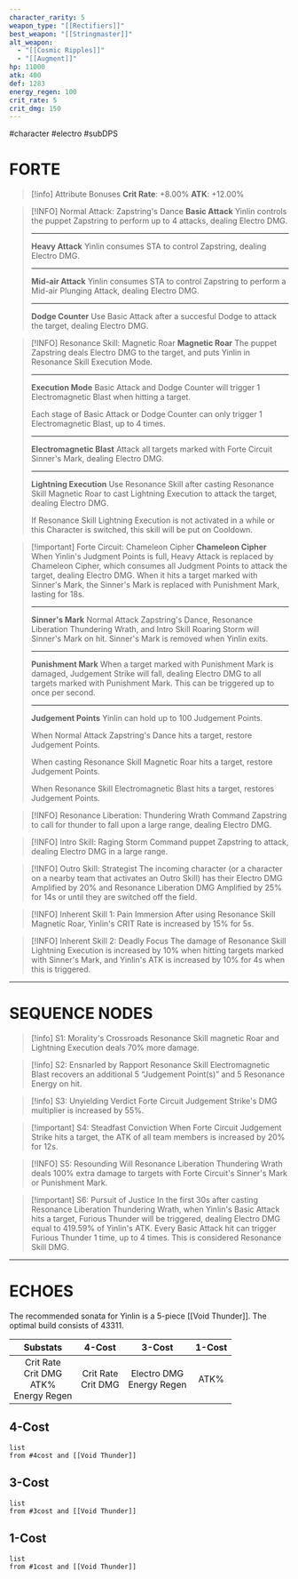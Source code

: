 ```yaml
---
character_rarity: 5
weapon_type: "[[Rectifiers]]"
best_weapon: "[[Stringmaster]]"
alt_weapon:
  - "[[Cosmic Ripples]]"
  - "[[Augment]]"
hp: 11000
atk: 400
def: 1283
energy_regen: 100
crit_rate: 5
crit_dmg: 150
---
```

#character #electro #subDPS 
# FORTE
> [!info] Attribute Bonuses
> **Crit Rate**: +8.00%
> **ATK**: +12.00%

> [!INFO] Normal Attack: Zapstring's Dance
> **Basic Attack**
> Yinlin controls the puppet Zapstring to perform up to 4 attacks, dealing Electro DMG.
> 
> ---
> **Heavy Attack**
> Yinlin consumes STA to control Zapstring, dealing Electro DMG.
> 
> ---
> **Mid-air Attack** 
> Yinlin consumes STA to control Zapstring to perform a Mid-air Plunging Attack, dealing Electro DMG.
> 
> ---
> **Dodge Counter** 
> Use Basic Attack after a succesful Dodge to attack the target, dealing Electro DMG.

> [!INFO] Resonance Skill: Magnetic Roar
> **Magnetic Roar**
> The puppet Zapstring deals Electro DMG to the target, and puts Yinlin in Resonance Skill Execution Mode.
> 
> ---
> **Execution Mode** 
> Basic Attack and Dodge Counter will trigger 1 Electromagnetic Blast when hitting a target.
> 
> Each stage of Basic Attack or Dodge Counter can only trigger 1 Electromagnetic Blast, up to 4 times.
> 
> ---
> **Electromagnetic Blast** 
> Attack all targets marked with Forte Circuit Sinner's Mark, dealing Electro DMG.
> 
> ---
> **Lightning Execution** 
> Use Resonance Skill after casting Resonance Skill Magnetic Roar to cast Lightning Execution to attack the target, dealing Electro DMG.
> 
> If Resonance Skill Lightning Execution is not activated in a while or this Character is switched, this skill will be put on Cooldown.

> [!important] Forte Circuit: Chameleon Cipher
> **Chameleon Cipher**
> When Yinlin's Judgment Points is full, Heavy Attack is replaced by Chameleon Cipher, which consumes all Judgment Points to attack the target, dealing Electro DMG. When it hits a target marked with Sinner's Mark, the Sinner's Mark is replaced with Punishment Mark, lasting for 18s.
> 
> ---
> **Sinner's Mark**
> Normal Attack Zapstring's Dance, Resonance Liberation Thundering Wrath, and Intro Skill Roaring Storm will Sinner's Mark on hit. Sinner's Mark is removed when Yinlin exits.
> 
> ---
> **Punishment Mark**
> When a target marked with Punishment Mark is damaged, Judgement Strike will fall, dealing Electro DMG to all targets marked with Punishment Mark. This can be triggered up to once per second.
> 
> ---
> **Judgement Points**
> Yinlin can hold up to 100 Judgement Points.  
> 
> When Normal Attack Zapstring's Dance hits a target, restore Judgement Points.  
>   
> When casting Resonance Skill Magnetic Roar hits a target, restore Judgement Points.  
>   
> When Resonance Skill Electromagnetic Blast hits a target, restores Judgement Points.

> [!INFO] Resonance Liberation: Thundering Wrath
> Command Zapstring to call for thunder to fall upon a large range, dealing Electro DMG.

> [!INFO] Intro Skill: Raging Storm
> Command puppet Zapstring to attack, dealing Electro DMG in a large range.

> [!INFO] Outro Skill: Strategist
> The incoming character (or a character on a nearby team that activates an Outro Skill) has their Electro DMG Amplified by 20% and Resonance Liberation DMG Amplified by 25% for 14s or until they are switched off the field.

> [!INFO] Inherent Skill 1: Pain Immersion
> After using Resonance Skill Magnetic Roar, Yinlin's CRIT Rate is increased by 15% for 5s.

> [!INFO] Inherent Skill 2: Deadly Focus
> The damage of Resonance Skill Lightning Execution is increased by 10% when hitting targets marked with Sinner's Mark, and Yinlin's ATK is increased by 10% for 4s when this is triggered.

---
# SEQUENCE NODES

> [!info] S1: Morality's Crossroads
> Resonance Skill magnetic Roar and Lightning Execution deals 70% more damage.

> [!info] S2: Ensnarled by Rapport
> Resonance Skill Electromagnetic Blast recovers an additional 5 “Judgement Point(s)” and 5 Resonance Energy on hit.

> [!info] S3: Unyielding Verdict
> Forte Circuit Judgement Strike's DMG multiplier is increased by 55%.

> [!important] S4: Steadfast Conviction
> When Forte Circuit Judgement Strike hits a target, the ATK of all team members is increased by 20% for 12s.

> [!INFO] S5: Resounding Will
> Resonance Liberation Thundering Wrath deals 100% extra damage to targets with Forte Circuit's Sinner's Mark or Punishment Mark.

> [!important] S6: Pursuit of Justice
> In the first 30s after casting Resonance Liberation Thundering Wrath, when Yinlin's Basic Attack hits a target, Furious Thunder will be triggered, dealing Electro DMG equal to 419.59% of Yinlin's ATK. Every Basic Attack hit can trigger Furious Thunder 1 time, up to 4 times. This is considered Resonance Skill DMG.

---
# ECHOES
The recommended sonata for Yinlin is a 5-piece [[Void Thunder]].
The optimal build consists of 43311.

|                   Substats                    |        4-Cost         |           3-Cost            | 1-Cost |
| :-------------------------------------------: | :-------------------: | :-------------------------: | :----: |
| Crit Rate<br>Crit DMG<br>ATK%<br>Energy Regen | Crit Rate<br>Crit DMG | Electro DMG<br>Energy Regen |  ATK%  |
## 4-Cost
```dataview
list 
from #4cost and [[Void Thunder]]
```
## 3-Cost
```dataview
list
from #3cost and [[Void Thunder]]
```
## 1-Cost
```dataview
list
from #1cost and [[Void Thunder]]
```